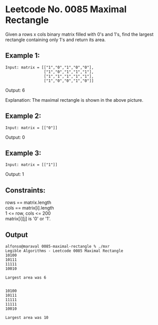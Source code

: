 # Leetcode No. 0085 Maximal Rectangle

Given a rows x cols binary matrix filled with 0's and 1's, find the largest rectangle containing only 1's and return its area.

## Example 1:
```
Input: matrix = [["1","0","1","0","0"],  
                 ["1","0","1","1","1"],  
                 ["1","1","1","1","1"],  
                 ["1","0","0","1","0"]]  
```                  
Output: 6  



Explanation: The maximal rectangle is shown in the above picture.

## Example 2:

```
Input: matrix = [["0"]]
```
Output: 0

## Example 3:

```
Input: matrix = [["1"]]
```
Output: 1

## Constraints:

rows == matrix.length  
cols == matrix[i].length  
1 <= row, cols <= 200   
matrix[i][j] is '0' or '1'.  


## Output
```
alfonso@maraval 0085-maximal-rectangle % ./mxr
Legible Algorithms - Leetcode 0085 Maximal Rectangle
10100
10111
11111
10010

Largest area was 6


10100
10111
11111
11111
10010

Largest area was 10
```
